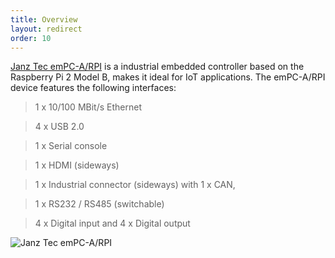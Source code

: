 ```yaml
---
title: Overview
layout: redirect
order: 10
---
```


[Janz Tec emPC-A/RPI](https://www.janztec.com/en/products/embedded-computing/empc/empc-arpi/) is a industrial embedded controller based on the Raspberry Pi 2 Model B, makes it ideal for IoT applications. The emPC-A/RPI device features the following interfaces:

> 1 x 10/100 MBit/s Ethernet

> 4 x USB 2.0

> 1 x Serial console

> 1 x HDMI (sideways)

> 1 x Industrial connector (sideways) with 1 x CAN,

> 1 x RS232 / RS485 (switchable)

> 4 x Digital input and 4 x Digital output

![Janz Tec emPC-A/RPI](/guides/images/devices/janztec/janztec.png)
